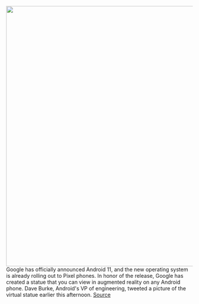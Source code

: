 <img src='https://cdn.vox-cdn.com/thumbor/ivwVIkkma4HE0csNAO2ecGubIQc=/0x0:2040x1360/1200x800/filters:focal(857x517:1183x843)/cdn.vox-cdn.com/uploads/chorus_image/image/67371751/vpavic_200903_android_11_4026.0.jpg' width='700px' /><br/>
Google has officially announced Android 11, and the new operating system is already rolling out to Pixel phones. In honor of the release, Google has created a statue that you can view in augmented reality on any Android phone. Dave Burke, Android's VP of engineering, tweeted a picture of the virtual statue earlier this afternoon.
<a href='https://www.theverge.com/21427638/google-ar-android-11-statue-how-to-pixel-link'> Source <a/>